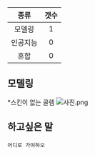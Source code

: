 |   종류  |  갯수  |
| :---:  | :---: |
|  모델링  |   1 |
| 인공지능 |  0   |
|  혼합  |   0  | 
## 모델링

*스킨이 없는 골렘
 ![사진.png](http://i.imgur.com/Irr4rha.png)
## 하고싶은 말

```
어디로 가야하오
```

